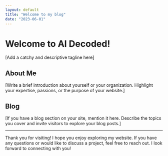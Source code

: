 ```yaml
---
layout: default
title: "Welcome to my blog"
date: "2023-06-01"
---
```


# Welcome to AI Decoded!

[Add a catchy and descriptive tagline here]

## About Me

[Write a brief introduction about yourself or your organization. Highlight your expertise, passions, or the purpose of your website.]

## Blog

[If you have a blog section on your site, mention it here. Describe the topics you cover and invite visitors to explore your blog posts.]

---

Thank you for visiting! I hope you enjoy exploring my website. If you have any questions or would like to discuss a project, feel free to reach out. I look forward to connecting with you!

